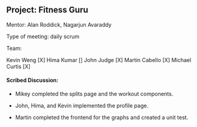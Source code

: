 ## Project: Fitness Guru

Mentor: Alan Roddick, Nagarjun Avaraddy

Type of meeting: daily scrum

Team:

Kevin Weng [X]
Hima Kumar []
John Judge [X]
Martin Cabello [X]
Michael Curtis [X]

#### Scribed Discussion:

-   Mikey completed the splits page and the workout components.

-   John, Hima, and Kevin implemented the profile page.

-   Martin completed the frontend for the graphs and created a unit test.
